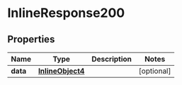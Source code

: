 

# InlineResponse200


## Properties

Name | Type | Description | Notes
------------ | ------------- | ------------- | -------------
**data** | [**InlineObject4**](InlineObject4.md) |  |  [optional]



